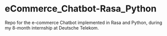 # eCommerce_Chatbot-Rasa_Python
Repo for the e-commerce Chatbot implemented in Rasa and Python, during my 8-month internship at Deutsche Telekom.
